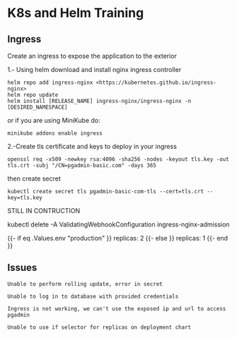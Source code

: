 # K8s and Helm Training

## Ingress

Create an ingress to expose the application to the exterior

1.- Using helm download and install nginx ingress controller

    helm repo add ingress-nginx <https://kubernetes.github.io/ingress-nginx>
    helm repo update
    helm install [RELEASE_NAME] ingress-nginx/ingress-nginx -n [DESIRED_NAMESPACE]

or if you are using MiniKube do:

    minikube addons enable ingress

2.-Create tls certificate and keys to deploy in your ingress

    openssl req -x509 -newkey rsa:4096 -sha256 -nodes -keyout tls.key -out tls.crt -subj "/CN=pgadmin-basic.com" -days 365

then create secret

    kubectl create secret tls pgadmin-basic-com-tls --cert=tls.crt --key=tls.key

STILL IN CONTRUCTION


kubectl delete -A ValidatingWebhookConfiguration ingress-nginx-admission

{{- if eq .Values.env "production" }}
replicas: 2
{{- else }}
replicas: 1
{{- end }}

## Issues

    Unable to perform rolling update, error in secret

    Unable to log in to database with provided credentials

    Ingress is not working, we can't use the exposed ip and url to access pgadmin

    Unable to use if selector for replicas on deployment chart
